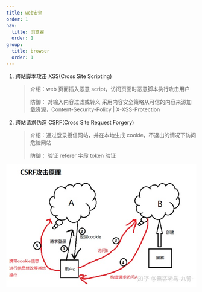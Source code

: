 ```yaml
---
title: web安全
order: 1
nav:
  title: 浏览器
  order: 1
group:
  title: browser
  order: 1
---
```


1. 跨站脚本攻击 XSS(Cross Site Scripting)

   > 介绍：web 页面插入恶意 script，访问页面时恶意脚本执行攻击用户
   >
   > 防御：
   > 对输入内容过滤或转义
   > 采用内容安全策略从可信的内容来源加载资源，Content-Security-Policy | X-XSS-Protection

2. 跨站请求伪造 CSRF(Cross Site Request Forgery)

   > 介绍：通过登录授信网站，并在本地生成 cookie，不退出的情况下访问危险网站
   >
   > 防御：
   > 验证 referer 字段
   > token 验证

![csrf](/browser/web_security/security.webp)